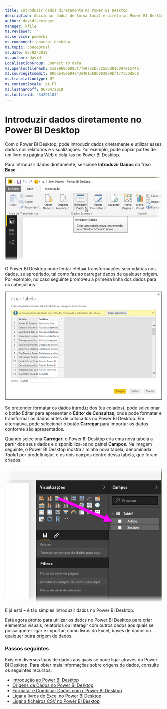 ```yaml
---
title: Introduzir dados diretamente no Power BI Desktop
description: Adicionar dados de forma fácil e direta ao Power BI Desktop
author: davidiseminger
manager: kfile
ms.reviewer: ''
ms.service: powerbi
ms.component: powerbi-desktop
ms.topic: conceptual
ms.date: 05/02/2018
ms.author: davidi
LocalizationGroup: Connect to data
ms.openlocfilehash: 51889b066095f7f69782bc72556d816007e1574a
ms.sourcegitcommit: 80d6b45eb84243e801b60b9038b9bff77c30d5c8
ms.translationtype: HT
ms.contentlocale: pt-PT
ms.lasthandoff: 06/04/2018
ms.locfileid: "34291103"
---
```

# <a name="enter-data-directly-into-power-bi-desktop"></a>Introduzir dados diretamente no Power BI Desktop
Com o Power BI Desktop, pode introduzir dados diretamente e utilizar esses dados nos relatórios e visualizações. Por exemplo, pode copiar partes de um livro ou página Web e colá-las no Power BI Desktop.

Para introduzir dados diretamente, selecione **Introduzir Dados** do friso **Base**.

![](media/desktop-enter-data-directly-into-desktop/enter-data-directly_1.png)

O Power BI Desktop pode tentar efetuar transformações secundárias nos dados, se apropriado, tal como faz ao carregar dados de qualquer origem. Por exemplo, no caso seguinte promoveu a primeira linha dos dados para os cabeçalhos.

![](media/desktop-enter-data-directly-into-desktop/enter-data-directly_2.png)

Se pretender formatar os dados introduzidos (ou colados), pode selecionar o botão Editar para apresentar o **Editor de Consultas**, onde pode formatar e transformar os dados antes de colocá-los no Power BI Desktop. Em alternativa, pode selecionar o botão **Carregar** para importar os dados conforme são apresentados.

Quando seleciona **Carregar**, o Power BI Desktop cria uma nova tabela a partir dos seus dados e disponibiliza-os no painel **Campos**. Na imagem seguinte, o Power BI Desktop mostra a minha nova tabela, denominada *Table1* por predefinição, e os dois campos dentro dessa tabela, que foram criados.

![](media/desktop-enter-data-directly-into-desktop/enter-data-directly_3.png)

E já está – é tão simples introduzir dados no Power BI Desktop.

Está agora pronto para utilizar os dados no Power BI Desktop para criar elementos visuais, relatórios ou interagir com outros dados aos quais se possa querer ligar e importar, como livros do Excel, bases de dados ou qualquer outra origem de dados.

### <a name="next-steps"></a>Passos seguintes
Existem diversos tipos de dados aos quais se pode ligar através do Power BI Desktop. Para obter mais informações sobre origens de dados, consulte os seguintes recursos:

* [Introdução ao Power BI Desktop](desktop-getting-started.md)
* [Origens de Dados no Power BI Desktop](desktop-data-sources.md)
* [Formatar e Combinar Dados com o Power BI Desktop](desktop-shape-and-combine-data.md)
* [Ligar a livros do Excel no Power BI Desktop](desktop-connect-excel.md)   
* [Ligar a ficheiros CSV no Power BI Desktop](desktop-connect-csv.md)   

